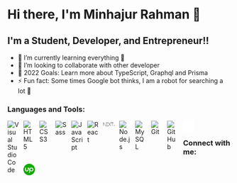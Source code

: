 <script src="https://kit.fontawesome.com/6d46953d15.js" crossorigin="anonymous"></script>

# Hi there, I'm Minhajur Rahman 👋

## I'm a Student, Developer, and Entrepreneur!!

- 🌱 I’m currently learning everything 🤣
- 👯 I’m looking to collaborate with other developer
- 🥅 2022 Goals: Learn more about TypeScript, Graphql and Prisma
- ⚡ Fun fact: Some times Google bot thinks, I am a robot for searching a lot 🤣

### Languages and Tools:

<img align="left" title="Visual Studio Code" alt="Visual Studio Code" width="26px" src="https://cdn.jsdelivr.net/gh/devicons/devicon/icons/vscode/vscode-original.svg" style="padding-right:10px;" />
<img align="left" title="HTML5" alt="HTML5" width="26px" src="https://cdn.jsdelivr.net/gh/devicons/devicon/icons/html5/html5-original.svg" style="padding-right:10px;" />
<img align="left" title="CSS3" alt="CSS3" width="26px" src="https://cdn.jsdelivr.net/gh/devicons/devicon/icons/css3/css3-original.svg" style="padding-right:10px;" />
<img align="left"  title="Sass" alt="Sass" width="26px" src="https://cdn.jsdelivr.net/gh/devicons/devicon/icons/sass/sass-original.svg" style="padding-right:10px;" />
<img align="left" title="JavaScript"  alt="JavaScript" width="26px" src="https://cdn.jsdelivr.net/gh/devicons/devicon/icons/javascript/javascript-original.svg" style="padding-right:10px;" />
<img align="left" title="React"  alt="React" width="26px" src="https://cdn.jsdelivr.net/gh/devicons/devicon/icons/react/react-original.svg" style="padding-right:10px;" />
<img align="left" title="Next js" alt="Next js" width="26px" src="./img/nextjs.svg" style="padding-right:10px; color: white;" />
<img align="left" title="Node.js" alt="Node.js" width="26px" src="https://cdn.jsdelivr.net/gh/devicons/devicon/icons/nodejs/nodejs-original.svg" style="padding-right:10px;" />
<img align="left" title="MySQL" alt="MySQL" width="26px" src="https://cdn.jsdelivr.net/gh/devicons/devicon/icons/mysql/mysql-original.svg" style="padding-right:10px;" />
<img align="left" title="Git" alt="Git" width="26px" src="https://cdn.jsdelivr.net/gh/devicons/devicon/icons/git/git-original.svg" style="padding-right:10px;" />
<img align="left" title="GitHub" alt="GitHub" width="26px" src="https://user-images.githubusercontent.com/3369400/139447912-e0f43f33-6d9f-45f8-be46-2df5bbc91289.png" style="padding-right:10px;" />
<img align="left" title="Terminal" alt="Terminal" width="26px" src="./img/terminal-dark.svg" />

<br/>

### Connect with me:

[<i class="fa-brands fa-linkedin"></i>](https://www.linkedin.com/in/minhajur-rahman)

[<img align="left" title="Terminal" alt="Terminal" width="26px" src="./img/upwork.png" />](https://www.upwork.com/freelancers/~01c9dc588b478ed0c3)

